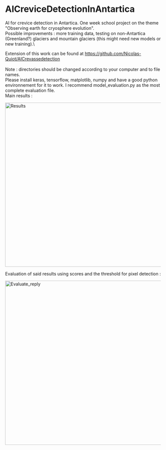 # AICreviceDetectionInAntartica
AI for crevice detection in Antartica.
One week school project on the theme "Observing earth for cryosphere evolution". \
Possible improvements : more training data, testing on non-Antartica (Greenland?) glaciers and mountain glaciers
(this might need new models or new training).\

Extension of this work can be found at https://github.com/Nicolas-Quiot/AICrevassedetection \
\
Note : directories should be changed according to your computer and to file names.\
Please install keras, tensorflow, matplotlib, numpy and have a good python environnement for it to work. I recommend model_evaluation.py as the most complete evaluation file.\
Main results :

<img width="530" alt="Results" src="https://user-images.githubusercontent.com/119788354/234788943-a017f6a0-e659-4248-af88-252c7bf332cf.png">

Evaluation of said results using scores and the threshold for pixel detection :

<img width="530" alt="Evaluate_reply" src="https://user-images.githubusercontent.com/119788354/234789195-375d6878-f0b9-44bf-9275-d6c5e2c1b599.png">
